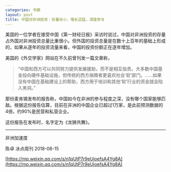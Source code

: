 ```yaml
---
categories: 书摘
layout: post
title: 中国对非洲投资：存量尚小，增长迅猛，深度参与
---
```


美国的一位学者在接受中国《第一财经日报》采访时说过，中国对非洲投资的存量占外国对非洲投资总量比重很小。但外国的投资总量是在数十上百年的基础上形成的，如果从逐年的投资流量来看，中国的投资份额正在逐年增加。

美国的《外交学家》网站在不久前曾刊发一篇文章称，

> “中国和西方可以共同努力提供发展援助，而不是相互指责。大多数中国基金投向硬件基础设施，但传统的西方捐赠者更喜欢社会‘软’部门。……如果没有中国在基础建设上的帮助，西方用于培训和其他‘软’行业的资金就会陷入黑洞。”

那份麦肯锡发布的报告称，中国如今在非洲的参与程度之深，没有哪个国家能够匹敌。根据这份报告估算，目前在非洲的中国企业已超过1万家，是此前预测数据的4倍，约90%是民营和私营企业。

这份报告在发布时，名字定为《龙狮共舞》。

---

非洲加速度

陈卓  冰点周刊  2018-08-15

[https://mp.weixin.qq.com/s/n1qUtP7r9eUjoefsA4Yg8A](https://mp.weixin.qq.com/s/n1qUtP7r9eUjoefsA4Yg8A)